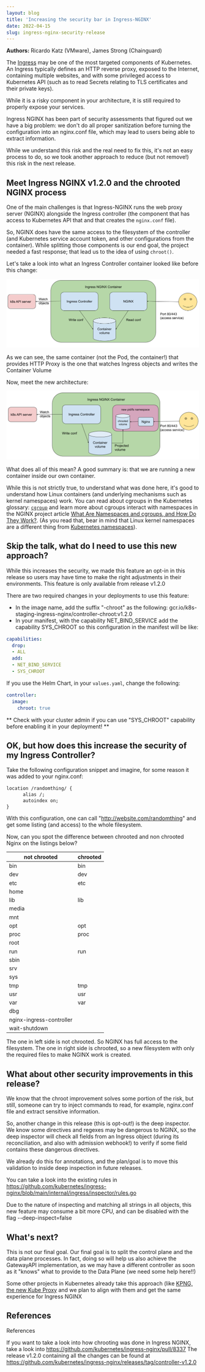 ```yaml
---
layout: blog
title: 'Increasing the security bar in Ingress-NGINX'
date: 2022-04-15
slug: ingress-nginx-security-release
---
```


**Authors:** Ricardo Katz (VMware), James Strong (Chainguard)

The [Ingress](/docs/concepts/services-networking/ingress/) may be one of the most targeted components
of Kubernetes. An Ingress typically defines an HTTP reverse proxy, exposed to the Internet, containing
multiple websites, and with some privileged access to Kubernetes API (such as to read Secrets relating to
TLS certificates and their private keys).

While it is a risky component in your architecture, it is still required to properly expose your services.

Ingress NGINX has been part of security assessments that figured out we have a big problem: we don't do all proper sanitization before turning the configuration into an nginx.conf file, which may lead to users being able to extract information.

While we understand this risk and the real need to fix this, it's not an easy process to do, so we took another approach to reduce (but not remove!) this risk in the next release.

## Meet Ingress NGINX v1.2.0 and the chrooted NGINX process

One of the main challenges is that Ingress-NGINX runs the web proxy server (NGINX) alongside the Ingress
controller (the component that has access to Kubernetes API that and that creates the `nginx.conf` file).

So, NGINX does have the same access to the filesystem of the controller (and Kubernetes service account token, and other configurations from the container). While splitting those components is our end goal, the project needed a fast response; that lead us to the idea of using `chroot()`.

Let's take a look into what an Ingress Controller container looked like before this change:

![Ingress NGINX pre chroot](ingress-pre-chroot.png)

As we can see, the same container (not the Pod, the container!) that provides HTTP Proxy is the one that watches Ingress objects and writes the Container Volume

Now, meet the new architecture:

![Ingress NGINX post chroot](ingress-post-chroot.png)

What does all of this mean? A good summary is: that we are running a new container inside our own container.

While this is not strictly true, to understand what was done here, it's good to understand how
Linux containers (and underlying mechanisms such as kernel namespaces) work.
You can read about cgroups in the Kubernetes glossary: [`cgroup`](https://kubernetes.io/docs/reference/glossary/?fundamental=true#term-cgroup) and learn more about cgroups interact with namespaces in the NGINX project article
[What Are Namespaces and cgroups, and How Do They Work?](https://www.nginx.com/blog/what-are-namespaces-cgroups-how-do-they-work/).
(As you read that, bear in mind that Linux kernel namespaces are a different thing from
[Kubernetes namespaces](h/docs/concepts/overview/working-with-objects/namespaces/)).

## Skip the talk, what do I need to use this new approach?

While this increases the security, we made this feature an opt-in in this release so users may have time to make the right adjustments in their environments. This feature is only available from release v1.2.0

There are two required changes in your deployments to use this feature:
* In the image name, add the suffix "-chroot" as the following: gcr.io/k8s-staging-ingress-nginx/controller-chroot:v1.2.0
* In your manifest, with the capability NET_BIND_SERVICE add the capability SYS_CHROOT so this configuration in the manifest will be like:

```yaml
capabilities:
  drop:
  - ALL
  add:
  - NET_BIND_SERVICE
  - SYS_CHROOT
```

If you use the Helm Chart, in your `values.yaml`, change the following:

```yaml
controller:
  image:
    chroot: true
```

** Check with your cluster admin if you can use "SYS_CHROOT" capability before enabling it in your deployment! **

## OK, but how does this increase the security of my Ingress Controller?

Take the following configuration snippet and imagine, for some reason it was added to your nginx.conf:
```
location /randomthing/ {
      alias /;
      autoindex on;
}
```

With this configuration, one can call "http://website.com/randomthing" and get some listing (and access) to the whole filesystem.

Now, can you spot the difference between chrooted and non chrooted Nginx on the listings below?

| not chrooted             | chrooted |
|--------------------------|------|
| bin                      | bin  |
| dev                      | dev  |
| etc                      | etc  |
| home                     |      |
| lib                      | lib  |
| media                    |      |
| mnt                      |      |
| opt                      | opt  |
| proc                     | proc |
| root                     |      |
| run                      | run  |
| sbin                     |      |
| srv                      |      |
| sys                      |      |
| tmp                      | tmp  |
| usr                      | usr  |
| var                      | var  |
| dbg                      |      |
| nginx-ingress-controller |      |
| wait-shutdown            |      |

The one in left side is not chrooted. So NGINX has full access to the filesystem. The one in right side is chrooted, so a new filesystem with only the required files to make NGINX work is created.

## What about other security improvements in this release?

We know that the chroot improvement solves some portion of the risk, but still, someone can try to inject commands to read, for example, nginx.conf file and extract sensitive information.

So, another change in this release (this is opt-out!) is the deep inspector. We know some directives and regexes may be dangerous to NGINX, so the deep inspector will check all fields from an Ingress object (during its reconciliation, and also with admission webhook!) to verify if some field contains these dangerous directives.

We already do this for annotations, and the plan/goal is to move this validation to inside deep inspection in future releases.

You can take a look into the existing rules in <https://github.com/kubernetes/ingress-nginx/blob/main/internal/ingress/inspector/rules.go>

Due to the nature of inspecting and matching all strings in all objects, this new feature may consume a bit more CPU, and can be disabled with the flag --deep-inspect=false

## What's next?

This is not our final goal. Our final goal is to split the control plane and the data plane processes. In fact, doing so will help us also achieve the GatewayAPI implementation, as we may have a different controller as soon as it "knows" what to provide to the Data Plane (we need some help here!!)

Some other projects in Kubernetes already take this approach (like [KPNG, the new Kube Proxy](​​https://github.com/kubernetes-sigs/kpng) and we plan to align with them and get the same experience for Ingress NGINX

## References

References

If you want to take a look into how chrooting was done in Ingress NGINX, take a look into <https://github.com/kubernetes/ingress-nginx/pull/8337>
The release v1.2.0 containing all the changes can be found at <https://github.com/kubernetes/ingress-nginx/releases/tag/controller-v1.2.0>
